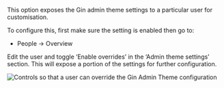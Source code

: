 This option exposes the Gin admin theme settings to a particular user for customisation.

To configure this, first make sure the setting is enabled then go to:

* People -> Overview

Edit the user and toggle ‘Enable overrides’ in the ‘Admin theme settings’ section. This will expose a portion of the settings for further configuration.

![Controls so that a user can override the Gin Admin Theme configuration ](https://www.drupal.org/files/users-can-override-gin-settings-gin-admin-theme.png)